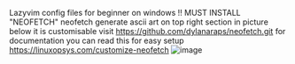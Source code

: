 Lazyvim config files for beginner on windows 
!! MUST INSTALL "NEOFETCH" 
  neofetch generate ascii art on top right section in picture below 
  it is customisable visit https://github.com/dylanaraps/neofetch.git for documentation
  you can read this for easy setup https://linuxopsys.com/customize-neofetch 
![image](https://github.com/user-attachments/assets/e95990a0-e05b-4fab-8f04-2b187096be3e)
